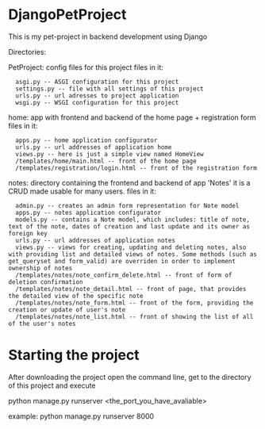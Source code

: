 # DjangoPetProject
This is my pet-project in backend development using Django

Directories:

  PetProject: config files for this project
  files in it:
    
      asgi.py -- ASGI configuration for this project
      settings.py -- file with all settings of this project
      urls.py -- url adresses to project application
      wsgi.py -- WSGI configuration for this project
      
  home: app with frontend and backend of the home page + registration form
  files in it:
  
      apps.py -- home application configurator
      urls.py -- url addresses of application home
      views.py -- here is just a simple view named HomeView
      /templates/home/main.html -- front of the home page
      /templates/registration/login.html -- front of the registration form
      
  notes: directory containing the frontend and backend of app 'Notes' it is a CRUD made usable for many users.
  files in it:
      
      admin.py -- creates an admin form representation for Note model
      apps.py -- notes application configurator
      models.py -- contains a Note model, which includes: title of note, text of the note, dates of creation and last update and its owner as foreign key
      urls.py -- url addresses of application notes
      views.py -- views for creating, updating and deleting notes, also with providing list and detailed views of notes. Some methods (such as get_queryset and form_valid) are overriden in order to implement ownership of notes
      /templates/notes/note_confirm_delete.html -- front of form of deletion confirmation
      /templates/notes/note_detail.html -- front of page, that provides the detailed view of the specific note
      /templates/notes/note_form.html -- front of the form, providing the creation or update of user's note
      /templates/notes/note_list.html -- front of showing the list of all of the user's notes
     
     
# Starting the project
After downloading the project open the command line, get to the directory of this project and execute

  python manage.py runserver <the_port_you_have_avaliable>
  
example: python manage.py runserver 8000
